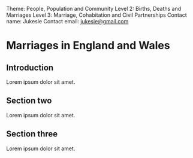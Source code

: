 Theme: People, Population and Community
Level 2: Births, Deaths and Marriages
Level 3: Marriage, Cohabitation and Civil Partnerships
Contact name: Jukesie
Contact email: jukesie@gmail.com

# Marriages in England and Wales

## Introduction

Lorem ipsum dolor sit amet.

## Section two

Lorem ipsum dolor sit amet.

## Section three

Lorem ipsum dolor sit amet.